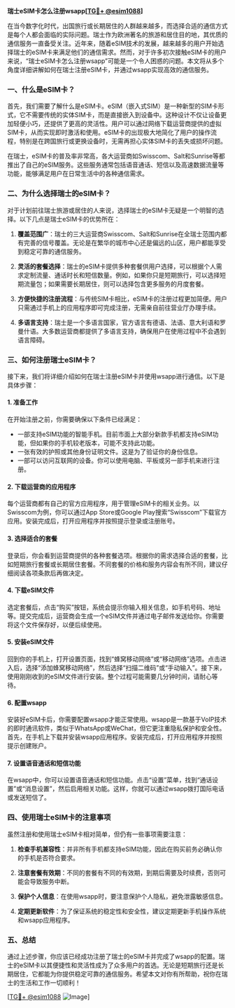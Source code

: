 **瑞士eSIM卡怎么注册wsapp[[TG💪+ @esim1088](https://t.me/s/esim1088)]**

在当今数字化时代，出国旅行或长期居住的人群越来越多，而选择合适的通信方式是每个人都会面临的实际问题。瑞士作为欧洲著名的旅游和居住目的地，其优质的通信服务一直备受关注。近年来，随着eSIM技术的发展，越来越多的用户开始选择瑞士的eSIM卡来满足他们的通信需求。然而，对于许多初次接触eSIM卡的用户来说，“瑞士eSIM卡怎么注册wsapp”可能是一个令人困惑的问题。本文将从多个角度详细讲解如何在瑞士注册eSIM卡，并通过wsapp实现高效的通信服务。

### 一、什么是eSIM卡？

首先，我们需要了解什么是eSIM卡。eSIM（嵌入式SIM）是一种新型的SIM卡形式，它不需要传统的实体SIM卡，而是直接嵌入到设备中。这种设计不仅让设备更加轻便小巧，还提供了更高的灵活性。用户可以通过网络下载运营商提供的虚拟SIM卡，从而实现即时激活和使用。eSIM卡的出现极大地简化了用户的操作流程，特别是在跨国旅行或更换设备时，无需再担心实体SIM卡的丢失或损坏问题。

在瑞士，eSIM卡的普及率非常高，各大运营商如Swisscom、Salt和Sunrise等都推出了自己的eSIM服务。这些服务通常包括语音通话、短信以及高速数据流量等功能，能够满足用户在日常生活中的各种通信需求。

### 二、为什么选择瑞士的eSIM卡？

对于计划前往瑞士旅游或居住的人来说，选择瑞士的eSIM卡无疑是一个明智的选择。以下几点是瑞士eSIM卡的优势所在：

1. **覆盖范围广**：瑞士的三大运营商Swisscom、Salt和Sunrise在全瑞士范围内都有完善的信号覆盖。无论是在繁华的城市中心还是偏远的山区，用户都能享受到稳定可靠的通信服务。
   
2. **灵活的套餐选择**：瑞士的eSIM卡提供多种套餐供用户选择，可以根据个人需求定制流量、通话时长和短信数量。例如，如果你只是短期旅行，可以选择短期流量包；如果需要长期居住，则可以选择包含更多服务的月度套餐。

3. **方便快捷的注册流程**：与传统SIM卡相比，eSIM卡的注册过程更加简便。用户只需通过手机上的应用程序即可完成注册，无需亲自前往营业厅办理手续。

4. **多语言支持**：瑞士是一个多语言国家，官方语言有德语、法语、意大利语和罗曼什语。大多数运营商都提供了多语言支持，确保用户在使用过程中不会遇到语言障碍。

### 三、如何注册瑞士eSIM卡？

接下来，我们将详细介绍如何在瑞士注册eSIM卡并使用wsapp进行通信。以下是具体步骤：

#### 1. 准备工作

在开始注册之前，你需要确保以下条件已经满足：
- 一部支持eSIM功能的智能手机。目前市面上大部分新款手机都支持eSIM功能，但如果你的手机较老版本，可能不支持此功能。
- 一张有效的护照或其他身份证明文件。这是为了验证你的身份信息。
- 一部可以访问互联网的设备。你可以使用电脑、平板或另一部手机来进行注册。

#### 2. 下载运营商的应用程序

每个运营商都有自己的官方应用程序，用于管理eSIM卡的相关业务。以Swisscom为例，你可以通过App Store或Google Play搜索“Swisscom”下载官方应用。安装完成后，打开应用程序并按照提示登录或注册账号。

#### 3. 选择适合的套餐

登录后，你会看到运营商提供的各种套餐选项。根据你的需求选择合适的套餐，比如短期旅行套餐或长期居住套餐。不同套餐的价格和服务内容会有所不同，建议仔细阅读各项条款后再做决定。

#### 4. 下载eSIM文件

选定套餐后，点击“购买”按钮，系统会提示你输入相关信息，如手机号码、地址等。提交完成后，运营商会生成一个eSIM文件并通过电子邮件发送给你。你需要将这个文件保存好，以便后续使用。

#### 5. 安装eSIM文件

回到你的手机上，打开设置页面，找到“蜂窝移动网络”或“移动网络”选项。点击进入后，选择“添加蜂窝移动网络”，然后选择“扫描二维码”或“手动输入”。接下来，使用刚刚收到的eSIM文件进行安装。整个过程可能需要几分钟时间，请耐心等待。

#### 6. 配置wsapp

安装好eSIM卡后，你需要配置wsapp才能正常使用。wsapp是一款基于VoIP技术的即时通讯软件，类似于WhatsApp或WeChat，但它更注重隐私保护和安全性。首先，在手机上下载并安装wsapp应用程序。安装完成后，打开应用程序并按照提示创建账户。

#### 7. 设置语音通话和短信功能

在wsapp中，你可以设置语音通话和短信功能。点击“设置”菜单，找到“通话设置”或“消息设置”，然后启用相关功能。这样，你就可以通过wsapp拨打国际电话或发送短信了。

### 四、使用瑞士eSIM卡的注意事项

虽然注册和使用瑞士eSIM卡相对简单，但仍有一些事项需要注意：

1. **检查手机兼容性**：并非所有手机都支持eSIM功能，因此在购买前务必确认你的手机是否符合要求。
   
2. **注意套餐有效期**：不同的套餐有不同的有效期，到期后需要及时续费，否则可能会导致服务中断。

3. **保护个人信息**：在使用wsapp时，要注意保护个人隐私，避免泄露敏感信息。

4. **定期更新软件**：为了保证系统的稳定性和安全性，建议定期更新手机操作系统和wsapp应用程序。

### 五、总结

通过上述步骤，你应该已经成功注册了瑞士的eSIM卡并完成了wsapp的配置。瑞士的eSIM卡以其便捷性和灵活性成为了众多用户的首选。无论是短期旅行还是长期居住，它都能为你提供稳定可靠的通信服务。希望本文对你有所帮助，祝你在瑞士的生活和工作一切顺利！

[[TG💪+ @esim1088](https://t.me/s/esim1088) ![Image](https://i.postimg.cc/4NQfJmqS/Snipaste-2025-05-13-00-14-12.png)]
